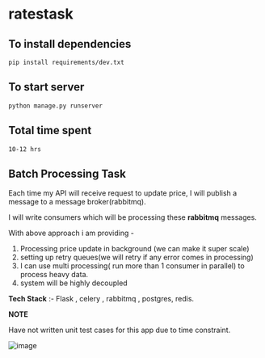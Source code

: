 # ratestask

## To install dependencies

`pip install requirements/dev.txt`

## To start server

`python manage.py runserver`

## Total time spent

`10-12 hrs`

## Batch Processing Task

Each time my API will receive request to update price, I will publish a message to a message broker(rabbitmq).

I will write consumers which will be processing these **rabbitmq** messages.

With above approach i am providing -
1. Processing price update in background (we can make it super scale)
2. setting up retry queues(we will retry if any error comes in processing)
3. I can use multi processing( run more than 1 consumer in parallel) to process heavy data.
4. system will be highly decoupled

**Tech Stack** :- Flask , celery , rabbitmq , postgres, redis. 

**NOTE**

Have not written unit test cases for this app due to time constraint. 

![image](https://user-images.githubusercontent.com/43163597/109892088-4e057180-7cb0-11eb-999c-92783cf9f370.png)
